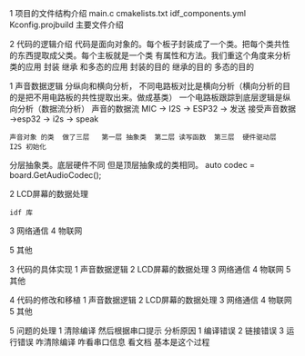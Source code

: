 1 项目的文件结构介绍
  main.c cmakelists.txt  idf_components.yml Kconfig.projbuild 主要文件介绍

2 代码的逻辑介绍
  代码是面向对象的。每个板子封装成了一个类。把每个类共性的东西提取成父类。每个主板就是一个类
  有属性和方法。我们重这个角度来分析
  类的应用  封装 继承 和多态的应用  封装的目的  继承的目的  多态的目的
 
 
  1 声音数据逻辑
    分纵向和横向分析，
      不同电路板对比是横向分析（横向分析的目的是把不用电路板的共性提取出来。做成基类）
      一个电路板跟踪到底层逻辑是纵向分析（数据流分析）
      声音的数据流 MIC -> I2S -> ESP32 -> 发送    接受声音数据 ->esp32  -> i2s -> speak
     
    声音对象 的类  做了三层   第一层 抽象类  第二层 读写函数  第三层  硬件驱动层  I2S 初始化
  分层抽象类。底层硬件不同 但是顶层抽象成的类相同。
      auto codec = board.GetAudioCodec();

  2 LCD屏幕的数据处理

    idf 库

  3 网络通信
  4 物联网
 
  5 其他


3 代码的具体实现
  1 声音数据逻辑
  2 LCD屏幕的数据处理
  3 网络通信
  4 物联网
  5 其他


4 代码的修改和移植
  1 声音数据逻辑
  2 LCD屏幕的数据处理
  3 网络通信
  4 物联网
  5 其他

5 问题的处理
  1 清除编译 然后根据串口提示 分析原因 1 编译错误  2 链接错误 3 运行错误
    咋清除编译  咋看串口信息  看文档 基本是这个过程